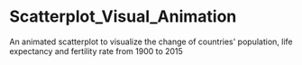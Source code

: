 # Scatterplot_Visual_Animation
An animated scatterplot to visualize the change of countries' population, life expectancy and fertility rate from 1900 to 2015
